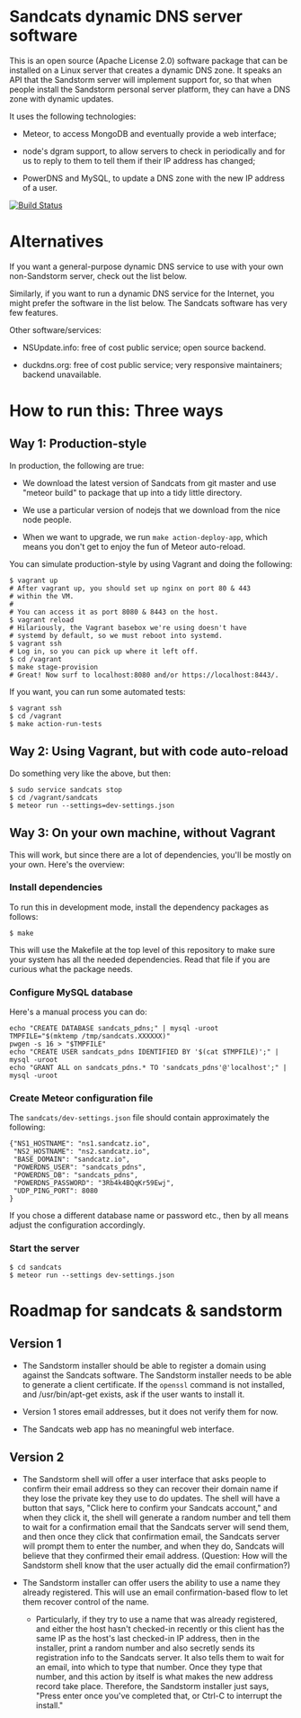 # Sandcats dynamic DNS server software

This is an open source (Apache License 2.0) software package that can
be installed on a Linux server that creates a dynamic DNS zone. It
speaks an API that the Sandstorm server will implement support for, so
that when people install the Sandstorm personal server platform, they
can have a DNS zone with dynamic updates.

It uses the following technologies:

* Meteor, to access MongoDB and eventually provide a web interface;

* node's dgram support, to allow servers to check in periodically and
  for us to reply to them to tell them if their IP address has
  changed;

* PowerDNS and MySQL, to update a DNS zone with the new IP address of
  a user.

[![Build Status](https://travis-ci.org/sandstorm-io/sandcats.svg?branch=master)](https://travis-ci.org/sandstorm-io/sandcats)

# Alternatives

If you want a general-purpose dynamic DNS service to use with your own
non-Sandstorm server, check out the list below.

Similarly, if you want to run a dynamic DNS service for the Internet,
you might prefer the software in the list below. The Sandcats software
has very few features.

Other software/services:

* NSUpdate.info: free of cost public service; open source backend.

* duckdns.org: free of cost public service; very responsive
  maintainers; backend unavailable.

# How to run this: Three ways

## Way 1: Production-style

In production, the following are true:

* We download the latest version of Sandcats from git master and
  use "meteor build" to package that up into a tidy little directory.

* We use a particular version of nodejs that we download from
  the nice node people.

* When we want to upgrade, we run `make action-deploy-app`, which
  means you don't get to enjoy the fun of Meteor auto-reload.

You can simulate production-style by using Vagrant and doing the
following:

```
$ vagrant up
# After vagrant up, you should set up nginx on port 80 & 443
# within the VM.
#
# You can access it as port 8080 & 8443 on the host.
$ vagrant reload
# Hilariously, the Vagrant basebox we're using doesn't have
# systemd by default, so we must reboot into systemd.
$ vagrant ssh
# Log in, so you can pick up where it left off.
$ cd /vagrant
$ make stage-provision
# Great! Now surf to localhost:8080 and/or https://localhost:8443/.
```

If you want, you can run some automated tests:

```
$ vagrant ssh
$ cd /vagrant
$ make action-run-tests
```

## Way 2: Using Vagrant, but with code auto-reload

Do something very like the above, but then:

```
$ sudo service sandcats stop
$ cd /vagrant/sandcats
$ meteor run --settings=dev-settings.json
```

## Way 3: On your own machine, without Vagrant

This will work, but since there are a lot of dependencies, you'll be mostly on your own. Here's the overview:

### Install dependencies

To run this in development mode, install the dependency packages as
follows:

```
$ make
```

This will use the Makefile at the top level of this repository to make
sure your system has all the needed dependencies. Read that file if
you are curious what the package needs.

### Configure MySQL database

Here's a manual process you can do:

```
echo "CREATE DATABASE sandcats_pdns;" | mysql -uroot
TMPFILE="$(mktemp /tmp/sandcats.XXXXXX)"
pwgen -s 16 > "$TMPFILE"
echo "CREATE USER sandcats_pdns IDENTIFIED BY '$(cat $TMPFILE)';" | mysql -uroot
echo "GRANT ALL on sandcats_pdns.* TO 'sandcats_pdns'@'localhost';" | mysql -uroot
```

### Create Meteor configuration file

The `sandcats/dev-settings.json` file should contain approximately the following:

```
{"NS1_HOSTNAME": "ns1.sandcatz.io",
 "NS2_HOSTNAME": "ns2.sandcatz.io",
 "BASE_DOMAIN": "sandcatz.io",
 "POWERDNS_USER": "sandcats_pdns",
 "POWERDNS_DB": "sandcats_pdns",
 "POWERDNS_PASSWORD": "3Rb4k4BQqKr59Ewj",
 "UDP_PING_PORT": 8080
}
```

If you chose a different database name or password etc., then by all
means adjust the configuration accordingly.

### Start the server

```
$ cd sandcats
$ meteor run --settings dev-settings.json
```

# Roadmap for sandcats & sandstorm

## Version 1

* The Sandstorm installer should be able to register a domain using
  against the Sandcats software. The Sandstorm installer needs to be
  able to generate a client certificate. If the `openssl` command is
  not installed, and /usr/bin/apt-get exists, ask if the user wants to
  install it.

* Version 1 stores email addresses, but it does not verify them for now.

* The Sandcats web app has no meaningful web interface.

## Version 2

* The Sandstorm shell will offer a user interface that asks people to
  confirm their email address so they can recover their domain name if
  they lose the private key they use to do updates. The shell will
  have a button that says, "Click here to confirm your Sandcats
  account," and when they click it, the shell will generate a random
  number and tell them to wait for a confirmation email that the
  Sandcats server will send them, and then once they click that
  confirmation email, the Sandcats server will prompt them to enter
  the number, and when they do, Sandcats will believe that they
  confirmed their email address. (Question: How will the Sandstorm
  shell know that the user actually did the email confirmation?)

* The Sandstorm installer can offer users the ability to use a name
  they already registered. This will use an email confirmation-based
  flow to let them recover control of the name.

    * Particularly, if they try to use a name that was already
      registered, and either the host hasn't checked-in recently or
      this client has the same IP as the host's last checked-in IP
      address, then in the installer, print a random number and also
      secretly sends its registration info to the Sandcats server. It
      also tells them to wait for an email, into which to type that
      number. Once they type that number, and this action by itself is
      what makes the new address record take place. Therefore, the
      Sandstorm installer just says, "Press enter once you've completed
      that, or Ctrl-C to interrupt the install."
